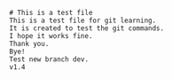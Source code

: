     # This is a test file
    This is a test file for git learning.
    It is created to test the git commands.
    I hope it works fine.
    Thank you.
    Bye!
    Test new branch dev.
    v1.4
    



